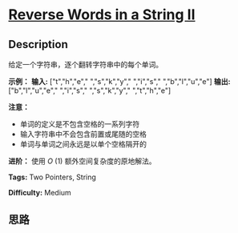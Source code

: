 # [Reverse Words in a String II][title]

## Description

给定一个字符串，逐个翻转字符串中的每个单词。

**示例：**
            **输入:** ["t","h","e"," ","s","k","y"," ","i","s"," ","b","l","u","e"]    **输出:** ["b","l","u","e"," ","i","s"," ","s","k","y"," ","t","h","e"]

**注意：**

  * 单词的定义是不包含空格的一系列字符
  * 输入字符串中不会包含前置或尾随的空格
  * 单词与单词之间永远是以单个空格隔开的

**进阶：** 使用  _O_ (1) 额外空间复杂度的原地解法。


**Tags:** Two Pointers, String

**Difficulty:** Medium

## 思路

[title]: https://leetcode-cn.com/problems/reverse-words-in-a-string-ii
